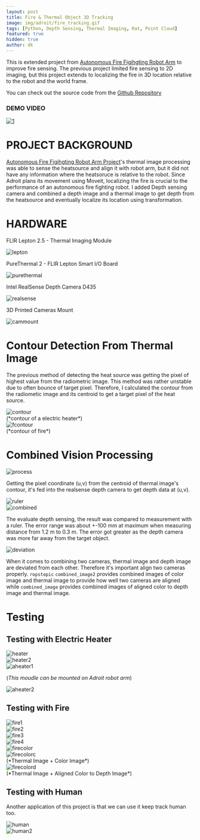 ```yaml
---
layout: post
title: Fire & Thermal Object 3D Tracking
image: img/adroit/fire_tracking.gif
tags: [Python, Depth Sensing, Thermal Imaging, Rat, Point Cloud]
featured: true
hidden: true
author: dk
---
```


This is extended project from [Autonomous Fire Figihgting Robot Arm](https://dokkev.github.io/firefigther-robot/) to improve fire sensing. The previous project limited fire sensing to 2D imaging, but this project extends to localizing the fire in 3D location relative to the robot and the world frame.

You can check out the source code from the [Github Repository](https://github.com/dokkev/Fire_3D_Tracking)

### DEMO VIDEO

[![1](http://img.youtube.com/vi/ELHQRg86zm0/0.jpg)](https://www.youtube.com/watch?v=ELHQRg86zm0)


# PROJECT BACKGROUND

[Autonomous Fire Figihgting Robot Arm Project](https://dokkev.github.io/firefigther-robot/)'s thermal image processing was able to sense the heatsource and align it with robot arm, but it did not have any information where the heatsoruce is relative to the robot. Since Adroit plans its movement using Moveit, localizing the fire is crucial to the performance of an autonomous fire fighting robot. I added Depth sensing camera and combined a depth image and a thermal image to get depth from the heatsource and eventually localize its location using transformation.

# HARDWARE

FLIR Lepton 2.5 - Thermal Imaging Module
<div class="post-flex-display">
    <img src="/img/adroit/lepton.jpg" alt="lepton">
</div>


PureThermal 2 - FLIR Lepton Smart I/O Board
<div class="post-flex-display">
    <img src="/img/adroit/purethermal.jpg" alt="purethermal">
</div>

Intel RealSense Depth Camera D435 
<div class="post-flex-display">
    <img src="/img/adroit/realsense.jpg" alt="realsense">
</div>


3D Printed Cameras Mount
<div class="post-flex-display">
    <img src="/img/adroit/cammount.jpg" alt="cammount">
</div>




# Contour Detection From Thermal Image

The previous method of detecting the heat source was getting the pixel of highest value from the radiometric image. This method was rather unstable due to often bounce of target pixel. Therefore, I calculated the contour from the radiometic image and its centroid to get a target pixel of the heat source.

<div class="post-flex-display">
    <img src="/img/adroit/contour.png" alt="contour">
</div>
(*contour of a electric heater*)

<div class="post-flex-display">
    <img src="/img/adroit/fcontour.png" alt="fcontour">
</div>
(*contour of fire*)



# Combined Vision Processing

<div class="post-flex-display">
    <img src="/img/adroit/process.png" alt="process">
</div>

Getting the pixel coordinate (u,v) from the centroid of thermal image's contour, it's fed into the realsense depth camera to get depth data at (u,v).

<div class="post-flex-display">
    <img src="/img/adroit/ruler_color_image.png" alt="ruler">
</div>

<div class="post-flex-display">
    <img src="/img/adroit/combined.png" alt="combined">
</div>

The evaluate depth sensing, the result was compared to measurement with a ruler. The error range was about +-100 mm at maximum when measuring distance from 1.2 m to 0.3 m. The error got greater as the depth camera was more far away from the target object.


<div class="post-flex-display">
    <img src="/img/adroit/dev.png" alt="deviation">
</div>

When it comes to combining two cameras, thermal image and depth image are deviated from each other. Therefore it's important align two cameras properly. `ropstopic` `combined_image2` provides combined images of color image and thermal image to provide how well two cameras are aligned while `combined_image` provides combined images of aligned color to depth image and thermal image.




# Testing

## Testing with Electric Heater
<div class="post-flex-display">
    <img src="/img/adroit/eh1.png" alt="heater">
</div>

<div class="post-flex-display">
    <img src="/img/adroit/eh2.png" alt="heater2">
</div>


<div class="post-flex-display">
    <img src="/img/adroit/aeh.png" alt="aheater1">
</div>

(*This moudle can be mounted on Adroit robot arm*)

<div class="post-flex-display">
    <img src="/img/adroit/aeh2.png" alt="aheater2">
</div>


## Testing with Fire

<div class="post-flex-display">
    <img src="/img/adroit/fire1.png" alt="fire1">
</div>

<div class="post-flex-display">
    <img src="/img/adroit/fire2.png" alt="fire2">
</div>

<div class="post-flex-display">
    <img src="/img/adroit/fire3.png" alt="fire3">
</div>

<div class="post-flex-display">
    <img src="/img/adroit/fire4.png" alt="fire4">
</div>

<div class="post-flex-display">
    <img src="/img/adroit/fire_color.png" alt="firecolor">
</div>

<div class="post-flex-display">
    <img src="/img/adroit/fire_comc.png" alt="firecolorc">
</div>
(*Thermal Image + Color Image*)

<div class="post-flex-display">
    <img src="/img/adroit/fire_comd.png" alt="firecolord">
</div>
(*Thermal Image + Aligned Color to Depth Image*)


## Testing with Human

Another application of this project is that we can use it keep track human too.

<div class="post-flex-display">
    <img src="/img/adroit/human.png" alt="human">
</div>

<div class="post-flex-display">
    <img src="/img/adroit/human_track.gif" alt="human2">
</div>
